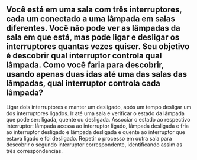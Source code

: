 ## Você está em uma sala com três interruptores, cada um conectado a uma lâmpada em salas diferentes. Você não pode ver as lâmpadas da sala em que está, mas pode ligar e desligar os interruptores quantas vezes quiser. Seu objetivo é descobrir qual interruptor controla qual lâmpada. Como você faria para descobrir, usando apenas duas idas até uma das salas das lâmpadas, qual interruptor controla cada lâmpada? 

Ligar dois interruptores e manter um desligado, após um tempo desligar um dos interruptores ligados. Ir até uma sala e verificar o estado da lâmpada que pode ser: ligada, quente ou desligada. Associar o estado ao respectivo interruptor: lâmpada acessa ao interruptor ligado, lâmpada desligada e fria ao interruptor desligado e lâmpada desligada e quente ao interruptor que estava ligado e foi desligado. Repetir o processo em outra sala para descobrir o segundo interruptor correspondente, identificando assim as três correspondencias.
